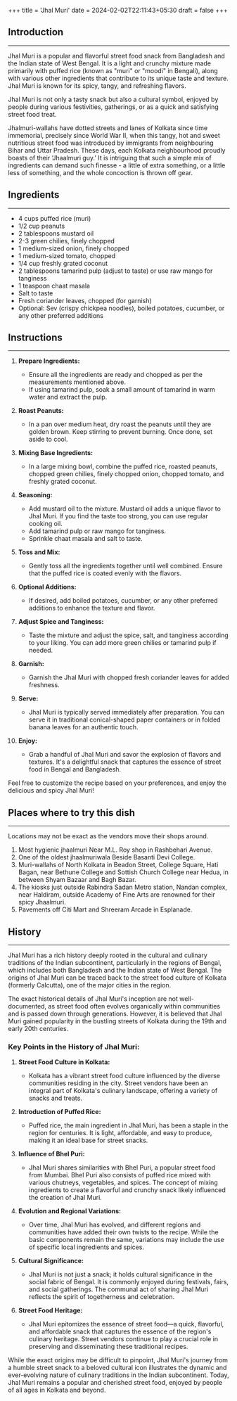 +++
title = 'Jhal Muri'
date = 2024-02-02T22:11:43+05:30
draft = false
+++

## Introduction

---

Jhal Muri is a popular and flavorful street food snack from Bangladesh and the Indian state of West Bengal. It is a light and crunchy mixture made primarily with puffed rice (known as "muri" or "moodi" in Bengali), along with various other ingredients that contribute to its unique taste and texture. Jhal Muri is known for its spicy, tangy, and refreshing flavors.

Jhal Muri is not only a tasty snack but also a cultural symbol, enjoyed by people during various festivities, gatherings, or as a quick and satisfying street food treat.

Jhalmuri-wallahs have dotted streets and lanes of Kolkata since time immemorial, precisely since World War II, when this tangy, hot and sweet nutritious street food was introduced by immigrants from neighbouring Bihar and Uttar Pradesh. These days, each Kolkata neighbourhood proudly boasts of their ‘Jhaalmuri guy.’ It is intriguing that such a simple mix of ingredients can demand such finesse - a little of extra something, or a little less of something, and the whole concoction is thrown off gear.

## Ingredients

---

- 4 cups puffed rice (muri)
- 1/2 cup peanuts
- 2 tablespoons mustard oil
- 2-3 green chilies, finely chopped
- 1 medium-sized onion, finely chopped
- 1 medium-sized tomato, chopped
- 1/4 cup freshly grated coconut
- 2 tablespoons tamarind pulp (adjust to taste) or use raw mango for tanginess
- 1 teaspoon chaat masala
- Salt to taste
- Fresh coriander leaves, chopped (for garnish)
- Optional: Sev (crispy chickpea noodles), boiled potatoes, cucumber, or any other preferred additions

## Instructions

---

1. **Prepare Ingredients:**

   - Ensure all the ingredients are ready and chopped as per the measurements mentioned above.
   - If using tamarind pulp, soak a small amount of tamarind in warm water and extract the pulp.

2. **Roast Peanuts:**

   - In a pan over medium heat, dry roast the peanuts until they are golden brown. Keep stirring to prevent burning. Once done, set aside to cool.

3. **Mixing Base Ingredients:**

   - In a large mixing bowl, combine the puffed rice, roasted peanuts, chopped green chilies, finely chopped onion, chopped tomato, and freshly grated coconut.

4. **Seasoning:**

   - Add mustard oil to the mixture. Mustard oil adds a unique flavor to Jhal Muri. If you find the taste too strong, you can use regular cooking oil.
   - Add tamarind pulp or raw mango for tanginess.
   - Sprinkle chaat masala and salt to taste.

5. **Toss and Mix:**

   - Gently toss all the ingredients together until well combined. Ensure that the puffed rice is coated evenly with the flavors.

6. **Optional Additions:**

   - If desired, add boiled potatoes, cucumber, or any other preferred additions to enhance the texture and flavor.

7. **Adjust Spice and Tanginess:**

   - Taste the mixture and adjust the spice, salt, and tanginess according to your liking. You can add more green chilies or tamarind pulp if needed.

8. **Garnish:**

   - Garnish the Jhal Muri with chopped fresh coriander leaves for added freshness.

9. **Serve:**

   - Jhal Muri is typically served immediately after preparation. You can serve it in traditional conical-shaped paper containers or in folded banana leaves for an authentic touch.

10. **Enjoy:**
    - Grab a handful of Jhal Muri and savor the explosion of flavors and textures. It's a delightful snack that captures the essence of street food in Bengal and Bangladesh.

Feel free to customize the recipe based on your preferences, and enjoy the delicious and spicy Jhal Muri!

## Places where to try this dish

---

Locations may not be exact as the vendors move their shops around.

1. Most hygienic jhaalmuri Near M.L. Roy shop in Rashbehari Avenue.
2. One of the oldest jhaalmuriwala Beside Basanti Devi College.
3. Muri-wallahs of North Kolkata in Beadon Street, College Square, Hati Bagan, near Bethune College and Sottish Church College near Hedua, in between Shyam Bazaar and Bagh Bazar.
4. The kiosks just outside Rabindra Sadan Metro station, Nandan complex, near Haldiram, outside Academy of Fine Arts are renowned for their spicy Jhaalmuri.
5. Pavements off Citi Mart and Shreeram Arcade in Esplanade.

## History

---

Jhal Muri has a rich history deeply rooted in the cultural and culinary traditions of the Indian subcontinent, particularly in the regions of Bengal, which includes both Bangladesh and the Indian state of West Bengal. The origins of Jhal Muri can be traced back to the street food culture of Kolkata (formerly Calcutta), one of the major cities in the region.

The exact historical details of Jhal Muri's inception are not well-documented, as street food often evolves organically within communities and is passed down through generations. However, it is believed that Jhal Muri gained popularity in the bustling streets of Kolkata during the 19th and early 20th centuries.

### Key Points in the History of Jhal Muri:

1. **Street Food Culture in Kolkata:**

   - Kolkata has a vibrant street food culture influenced by the diverse communities residing in the city. Street vendors have been an integral part of Kolkata's culinary landscape, offering a variety of snacks and treats.

2. **Introduction of Puffed Rice:**

   - Puffed rice, the main ingredient in Jhal Muri, has been a staple in the region for centuries. It is light, affordable, and easy to produce, making it an ideal base for street snacks.

3. **Influence of Bhel Puri:**

   - Jhal Muri shares similarities with Bhel Puri, a popular street food from Mumbai. Bhel Puri also consists of puffed rice mixed with various chutneys, vegetables, and spices. The concept of mixing ingredients to create a flavorful and crunchy snack likely influenced the creation of Jhal Muri.

4. **Evolution and Regional Variations:**

   - Over time, Jhal Muri has evolved, and different regions and communities have added their own twists to the recipe. While the basic components remain the same, variations may include the use of specific local ingredients and spices.

5. **Cultural Significance:**

   - Jhal Muri is not just a snack; it holds cultural significance in the social fabric of Bengal. It is commonly enjoyed during festivals, fairs, and social gatherings. The communal act of sharing Jhal Muri reflects the spirit of togetherness and celebration.

6. **Street Food Heritage:**
   - Jhal Muri epitomizes the essence of street food—a quick, flavorful, and affordable snack that captures the essence of the region's culinary heritage. Street vendors continue to play a crucial role in preserving and disseminating these traditional recipes.

While the exact origins may be difficult to pinpoint, Jhal Muri's journey from a humble street snack to a beloved cultural icon illustrates the dynamic and ever-evolving nature of culinary traditions in the Indian subcontinent. Today, Jhal Muri remains a popular and cherished street food, enjoyed by people of all ages in Kolkata and beyond.
